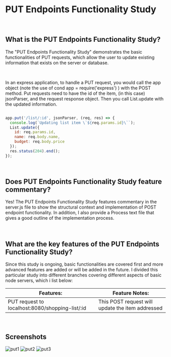 # PUT Endpoints Functionality Study

<br>

## What is the PUT Endpoints Functionality Study?
The "PUT Endpoints Functionality Study" demonstrates the basic functionalities of PUT requests, which allow the user to update existing information that exists on the server or database.

<br>

In an express application, to handle a PUT request, you would call the app object (note the use of cond app = require('express') ) with the POST method.  Put requests need to have the id of the item, (in this case) jsonParser, and the request response object.  Then you call List.update with the updated information.  

```JavaScript

app.put('/list/:id', jsonParser, (req, res) => {                                                                                    
  console.log(`Updating list item \`${req.params.id}\``);                                
  List.update({                                                                           
    id: req.params.id,
    name: req.body.name,
    budget: req.body.price
  });
  res.status(204).end();
});

```


<br>

## Does PUT Endpoints Functionality Study feature commentary?
Yes! The PUT Endpoints Functionality Study features commentary in the server.js file to show the structural context and implementation of POST endpoint functionality.  In addition, I also provide a Process text file that gives a good outline of the implementation process. 

<br>

## What are the key features of the PUT Endpoints Functionality Study?
Since this study is ongoing, basic functionalities are covered first and more advanced features are added or will be added in the future.  I divided this particular study into different branches covering different aspects of basic node servers, which i list below:


| **Features:**                            | **Feature Notes:**                             |
| ---------------------------------------- | ----------------------------------------------|
| PUT request to localhost:8080/shopping-list/:id      | This POST request will update the item addressed        |



<br>

## Screenshots
![put1](https://user-images.githubusercontent.com/37447586/62414925-e6200e00-b5d6-11e9-9eb1-f667440b5c6a.png)
![put2](https://user-images.githubusercontent.com/37447586/62414926-e6200e00-b5d6-11e9-84a5-f973646430b1.png)
![put3](https://user-images.githubusercontent.com/37447586/62414927-e6200e00-b5d6-11e9-8bd9-5aa2b5d73e6a.png)
